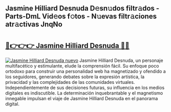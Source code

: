## Jasmine Hilliard Desnuda D𝚎sn𝚞dos filtr𝚊dos - Parts-DmL Vid𝚎os f𝚘tos - N𝚞evas filtr𝚊ciones atr𝚊ctivas JnqNo

# <h2><a href="http://mb170v.tromn.icu/?c=Jasmine+Hilliard+Desnuda">🔗👉👉👉 Jasmine Hilliard Desnuda 🔗🔗</a></h2>

[![Jasmine Hilliard Desnuda nuevo](https://i.imgur.com/pEAQMta.gif)](http://mb170v.tromn.icu/?c=Jasmine+Hilliard+Desnuda)
Jasmine Hilliard Desnuda, un personaje multifacético y estimulante, elude la comprensión fácil. Su enfoque poco ortodoxo para construir una personalidad web ha magnetizado y ofendido a los seguidores, generando debates sobre la expresión artística, la privacidad y las complejidades de las comunidades virtuales. Independientemente de sus decisiones futuras, su influencia en los medios digitales es indiscutible. La determinación inquebrantable y el magnetismo innegable impulsan el viaje de Jasmine Hilliard Desnuda en el panorama digital.
